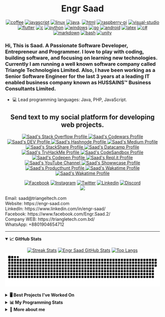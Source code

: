   <div align="center">                                       
  <h1 align="center">Engr Saad</h1>     
     
[![coffee][coffee-shield]][coffee-url]
[![javascript][javascript-shield]][javascript-url]
[![linux][linux-shield]][linux-url]
[![java][java-shield]][java-url]. 
[![html][html-shield]][html-url] 
[![raspberry-pi][raspberry-shield]][raspberry-url] 
[![visual-studio][vs-shield]][vs-url]
[![flutter][flutter-shield]][flutter-url] 
[![c][c-shield]][c-url]
[![python][python-shield]][python-url]
[![windows][windows-shield]][windows-url]
[![go][go-shield]][go-url]
[![android][android-shield]][android-url] 
[![latex][latex-shield]][latex-url]
[![c#][c#-shield]][c#-url]
[![markdown][md-shield]][md-url]
[![bash][bash-shield]][bash-url]
[![unity][unity-shield]][unity-url]

</div>

### Hi, This is Saad. A Passionate Software Developer, Entrepreneur and Programmer. I love to play with coding, building software, and focusing on learning new technologies. Currently I am running a well known software company called Triangle Technologies Limited. Also, I have been working as a Senior Software Engineer for the last 3 years at a leading IT enabled business company known as HUSSAINS™ Business Consultants Limited.

- 💻 Lead programming languages: Java, PHP, JavaScript.


<h2 align="center">Send text to my social platform for developing web projects.</h2>

<p align="center">
  <a href="https://stackoverflow.com/users/8378231/engr-saad">
    <img src="https://www.vectorlogo.zone/logos/stackoverflow/stackoverflow-icon.svg" alt="Saad's Stack Overflow Profile" height="30" width="30">
  </a>
  
  <a href="https://www.codewars.com/users/EngrSaad2">
    <img src="https://camo.githubusercontent.com/c6341567c3ede1b4ee0935509a378c482153026f/687474703a2f2f7777772e736f66746c61622e6e7475612e67722f7e6e69636b69652f696d616765732f6c6f676f2f636f6465776172732e706e67" alt="Saad's Codewars Profile" height="30" width="30">
  </a>

  <a href="https://dev.to/engrsaad" style="display: inline;">
    <img src="https://lh3.googleusercontent.com/mmiuKzIq5YPFyjrfFsiNqeGuJY-Rp6wVvE8kus6vuunOnqInN16GTCCUX1937vEbKw" alt="Saad's DEV Profile" height="30" width="30">
  </a>
   
   <a href="https://hashnode.com/@EngrSaad">
    <img src="https://cdn.hashnode.com/res/hashnode/image/upload/v1592752137870/scHk9tTaA.png?auto=compress" alt="Saad's Hashnode Profile" height="30" width="30">
  </a>
  
  <a href="https://medium.com/@EngrSaad">
    <img src="https://www.vectorlogo.zone/logos/medium/medium-tile.svg" alt="Saad's Medium Profile" height="30" width="30">
  </a>
  
  <a href="https://stackshare.io/EngrSaad">
    <img src="https://cdn.worldvectorlogo.com/logos/stackshare.svg" alt="Saad's StackShare Profile" height="30" width="30">
  </a>
  <a href="https://www.datacamp.com/profile/EngrSaad2">
    <img src="https://www.svgrepo.com/show/349332/datacamp.svg" alt="Saad's Datacamp Profile" height="30" width="30"/>
  </a>
  <a href="https://tryhackme.com/p/EngrSaad">
    <img src="https://tryhackme.com/img/favicon.png" alt="Saad's TryHackMe Profile" height="30" width="30"/>
  </a>
  <a href="https://codesandbox.io/u/EngrSaad">
    <img src="https://www.saashub.com/images/app/service_logos/9/ae995212f366/large.png?1528180811" alt="Saad's CodeSandbox Profile" height="30" width="30">
  </a> 
   <a href="https://codepen.io/EngrSaad">
    <img src="https://www.vectorlogo.zone/logos/codepen/codepen-tile.svg" alt="Saad's Codepen Profile" height="30" width="30">
  </a>
  <a href="https://replit.com/@EngrSaad">
    <img src="https://www.vectorlogo.zone/logos/replit/replit-icon.svg" alt="Saad's Repl.it Profile" height="30" width="30">
  </a>
  <a href="https://www.youtube.com/c/EngrSaad">
    <img src="https://www.vectorlogo.zone/logos/youtube/youtube-icon.svg" alt="Saad's YouTube Channel" height="30" width="30">
  </a>
  <a href="https://www.showwcase.com/engrsaad">
    <img src="https://ph-files.imgix.net/d1a35e06-ec86-4a7c-b0f0-b12684ce53c6.png?auto=format" alt="Saad's Showwcase Profile" height="30" width="30"/>
  </a>
  <a href="https://www.producthunt.com/@engrsaad">
    <img src="https://www.vectorlogo.zone/logos/producthunt/producthunt-icon.svg" alt="Saad's Producthunt Profile" height="30" width="30">
  </a>
  <a href="https://wakatime.com/@EngrSaad">
    <img src="https://raw.githubusercontent.com/uiwjs/file-icons/e384633d31ef07cceee07346fbada0aade402e46/icon/wakatime.svg" alt="Saad's Wakatime Profile" height="30" width="30">
  </a>
  <a href="https://app.daily.dev/EngrSaad">
    <img src="https://daily-now-res.cloudinary.com/image/upload/v1614088267/landing/Daily.dev_logo.png" alt="Saad's Wakatime Profile" height="30" width="30">
  </a>

<div align="center">


[![Facebook](https://img.shields.io/badge/Facebook-1877F2?style=for-the-badge&logo=facebook&logoColor=white)](https://www.facebook.com/Engr.Saad.2/)
[![Instagram](https://img.shields.io/badge/Instagram-E4405F?style=for-the-badge&logo=instagram&logoColor=white)](https://www.instagram.com/Engr.Saad2/)
[![Twitter](https://img.shields.io/badge/Twitter-1DA1F2?style=for-the-badge&logo=twitter&logoColor=white)](https://twitter.com/engr_saad2/)
[![Linkedin](https://img.shields.io/badge/LinkedIn-0077B5?style=for-the-badge&logo=linkedin&logoColor=white)](https://www.linkedin.com/in/engr-saad/)
[![Discord](https://img.shields.io/badge/Discord-7289DA?style=for-the-badge&logo=discord&logoColor=white)](https://discord.com/users/949952532250259457)<br>
![](https://komarev.com/ghpvc/?username=EngrSaad2)

</div>
Email: saad@triangeltech.com<br>
Website: https://engr-saad.com <br>
LinkedIn: https://www.linkedin.com/in/engr-saad/<br>
Facebook: https://www.facebook.com/Engr.Saad.2/<br>
Company WEB: https://triangletech.com.bd/ <br>
WhatsApp: +8801904654712<br>

--------

<details open="">
  <summary><b>📈 GitHub Stats</b></summary>
  <p align="center">
    <a href="https://github.com/EngrSaad2/EngrSaad2"><img alt="Streak Stats" src="https://github-readme-streak-stats.herokuapp.com/?user=EngrSaad2&theme=light"/></a>
    <a href="https://github.com/EngrSaad2/EngrSaad2"><img alt="Engr Saad GitHub Stats" src="https://github-readme-stats.vercel.app/api?username=EngrSaad2&show_icons=true" width=55%/></a>
    <a href="https://github.com/EngrSaad2/EngrSaad2"><img alt="Top Langs" src="https://github-readme-stats.vercel.app/api/top-langs/?username=EngrSaad2&layout=compact&langs_count=8" width=40%/></a>
   <a href="https://github.com/mikyll/mikyll"><img alt="Snake animation" src="https://github.com/mikyll/mikyll/blob/output/github-contribution-grid-snake.svg"/></a>
  </p>
</details>

<details>
  <summary><b>🖥️ Best Projects I've Worked On</b></summary>
  
  <h3>Al Quran With English and Bengali Translation</h3>
  <br/>
  <p align="center">
    Watch me, <a href="https://www.youtube.com/c/EngrSaad">Engr Saad</a> on YouTube!
  </p>
</details>

<details>
  <summary><b>📊 My Programming Stats</b></summary>
  
  <!--START_SECTION:waka-->
![Code Time](http://img.shields.io/badge/Code%20Time-153%20hrs%2039%20mins-blue)

![Lines of code](https://img.shields.io/badge/From%20Hello%20World%20I%27ve%20Written-42%20Thousand%20lines%20of%20code-blue)

**I'm a Night 🦉** 

```text
🌞 Morning    76 commits     ██░░░░░░░░░░░░░░░░░░░░░░░   8.23% 
🌆 Daytime    279 commits    ███████░░░░░░░░░░░░░░░░░░   30.19% 
🌃 Evening    259 commits    ███████░░░░░░░░░░░░░░░░░░   28.03% 
🌙 Night      310 commits    ████████░░░░░░░░░░░░░░░░░   33.55%

```


 Last Updated on 05/02/2022 08:37:50 UTC
<!--END_SECTION:waka-->
  
</details>

<details>
  <summary><b>🧐 More about me</b></summary>
  
  ### 🔎 Interests
  - 👾 Anime, top 3: Attack on Titans, Naruto, Demon Slayer
  - ❓ Problem solving
  - 🕹️ Old consoles (GameBoy Advance)
  - 🌱 Nature, Specially Sea Beach.

</details>

<!-- OS -->
[linux-shield]: https://img.shields.io/badge/Linux-FCC624?style=flat-square&logo=linux&logoColor=black
[linux-url]: https://www.linux.org/
[debian-shield]: https://img.shields.io/badge/Debian-A81D33?style=flat-square&logo=debian&logoColor=white
[debian-url]: https://www.debian.org/
[android-shield]: https://img.shields.io/badge/Android-3DDC84?style=flat-square&logo=android&logoColor=white
[android-url]: https://www.android.com/
[windows-shield]: https://img.shields.io/badge/Windows-0078D6?style=flat-square&logo=windows&logoColor=white
[windows-url]: https://www.youtube.com/watch?v=zjedLeVGcfE&t=11s
<!-- programming languages -->
[java-shield]: https://img.shields.io/badge/Java-ED8B00?style=flat-square&logo=java&logoColor=white
[java-url]: https://www.java.com
[c-shield]: https://img.shields.io/badge/C-00599C?style=flat-square&logo=c&logoColor=white
[c-url]: http://www.open-std.org/jtc1/sc22/wg14/
[bash-shield]: https://img.shields.io/badge/Bash_Script-353535?style=flat-square&logo=gnu-bash&logoColor=white
[bash-url]: https://www.gnu.org/software/bash/
[javascript-shield]: https://img.shields.io/badge/JavaScript-FFDD00?style=flat-square&logo=javascript&logoColor=black
[javascript-url]: https://www.javascript.com/
[python-shield]: https://img.shields.io/badge/Python-3670A0?style=flat-square&logo=python&logoColor=ffdd54
[python-url]: https://www.python.org/
[go-shield]: https://img.shields.io/badge/Go-00ADD8.svg?style=flat-square&logo=go&logoColor=white
[go-url]: https://go.dev/
[c#-shield]: https://img.shields.io/badge/C%23-%23239120.svg?style=flat-square&logo=c-sharp&logoColor=white
[c#-url]: https://docs.microsoft.com/en-us/dotnet/csharp/
[ada-shield]:
[ada-url]: 
<!-- markdown languages -->
[html-shield]: https://img.shields.io/badge/HTML5-E34F26?style=flat-square&logo=html5&logoColor=white
[html-url]: https://www.html.it/
[latex-shield]: https://img.shields.io/badge/LaTeX-47A141?style=flat-square&logo=LaTeX&logoColor=white
[latex-url]: https://www.latex-project.org/
[css-shield]: https://img.shields.io/badge/CSS3-1572B6?style=flat-square&logo=css3&logoColor=white
[css-url]: https://www.w3schools.com/css/
[md-shield]: https://img.shields.io/badge/Markdown-575757.svg?style=flat-square&logo=markdown&logoColor=white
[md-url]: https://www.markdownguide.org/
<!-- Engine & IDE -->
[unity-shield]: https://img.shields.io/badge/Unity-000000?style=flat-square&logo=unity&logoColor=white
[unity-url]: https://unity.com/
[eclipse-shield]: https://img.shields.io/badge/-Eclipse-333333?style=flat-square&logo=eclipse-ide&logoColor=white
[eclipse-url]: https://www.eclipse.org/
[vs-shield]: https://img.shields.io/badge/Visual_Studio-5C2D91?style=flat-square&logo=visual%20studio&logoColor=white
[vs-url]: https://visualstudio.microsoft.com/
[sublime-shield]: https://img.shields.io/badge/Sublime_Text-%23575757.svg?&style=flat-square&logo=sublime-text&logoColor=important
[sublime-url]: https://www.sublimetext.com/
<!-- Frameworks & Libraries -->
[flutter-shield]: https://img.shields.io/badge/Flutter-%2302569B.svg?style=flat-square&logo=Flutter&logoColor=white
[flutter-url]: https://flutter.dev/
<!-- Social Networks -->
[linkedin-shield]: https://img.shields.io/badge/LinkedIn-0077B5?style=flat-square&logo=linkedin&logoColor=white
[linkedin-url]: https://www.linkedin.com/in/michele-righi/?locale=en_US
<!-- Others -->
[raspberry-shield]: https://img.shields.io/badge/-RaspberryPi-C51A4A?style=flat-square&logo=Raspberry-Pi
[raspberry-url]: https://www.raspberrypi.org/

[coffee-shield]: https://img.shields.io/badge/Buy_Me_A_Coffee-F7DF1E?style=flat-square&logo=buy-me-a-coffee&logoColor=black
[coffee-url]: https://www.buymeacoffee.com/EngrSaad
<!-- https://paypal.me/raselhasandurjoy@gmail.com -->
<!-- more badges: https://badgen.net/ and https://github.com/Ileriayo/markdown-badges#office -->

